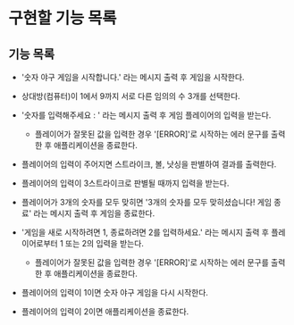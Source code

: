# 구현할 기능 목록

## 기능 목록

- '숫자 야구 게임을 시작합니다.' 라는 메시지 출력 후 게임을 시작한다.

- 상대방(컴퓨터)이 1에서 9까지 서로 다른 임의의 수 3개를 선택한다.
- '숫자를 입력해주세요 : ' 라는 메시지 출력 후 게임 플레이어의 입력을 받는다.
  - 플레이어가 잘못된 값을 입력한 경우 '[ERROR]'로 시작하는 에러 문구를 출력한 후 애플리케이션을 종료한다.
- 플레이어의 입력이 주어지면 스트라이크, 볼, 낫싱을 판별하여 결과를 출력한다.
- 플레이어의 입력이 3스트라이크로 판별될 때까지 입력을 받는다.
- 플레이어가 3개의 숫자를 모두 맞히면 '3개의 숫자를 모두 맞히셨습니다! 게임 종료' 라는 메시지 출력 후 게임을 종료한다.

- '게임을 새로 시작하려면 1, 종료하려면 2를 입력하세요.' 라는 메시지 출력 후 플레이어로부터 1 또는 2의 입력을 받는다.
  - 플레이어가 잘못된 값을 입력한 경우 '[ERROR]'로 시작하는 에러 문구를 출력한 후 애플리케이션을 종료한다.
- 플레이어의 입력이 1이면 숫자 야구 게임을 다시 시작한다.
- 플레이어의 입력이 2이면 애플리케이션을 종료한다.
